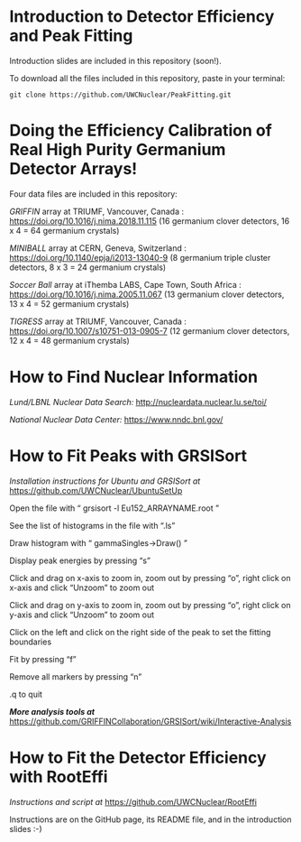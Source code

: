 # Introduction to Detector Efficiency and Peak Fitting
Introduction slides are included in this repository (soon!).

To download all the files included in this repository, paste in your terminal:

    git clone https://github.com/UWCNuclear/PeakFitting.git

# Doing the Efficiency Calibration of Real High Purity Germanium Detector Arrays!
Four data files are included in this repository:

*GRIFFIN* array at TRIUMF, Vancouver, Canada : https://doi.org/10.1016/j.nima.2018.11.115
(16 germanium clover detectors, 16 x 4 = 64 germanium crystals)

*MINIBALL* array at CERN, Geneva, Switzerland : https://doi.org/10.1140/epja/i2013-13040-9
(8 germanium triple cluster detectors, 8 x 3 = 24 germanium crystals)

*Soccer Ball* array at iThemba LABS, Cape Town, South Africa : https://doi.org/10.1016/j.nima.2005.11.067
(13 germanium clover detectors, 13 x 4 = 52 germanium crystals)

*TIGRESS* array at TRIUMF, Vancouver, Canada : https://doi.org/10.1007/s10751-013-0905-7
(12 germanium clover detectors, 12 x 4 = 48 germanium crystals)

# How to Find Nuclear Information 
*Lund/LBNL Nuclear Data Search:* http://nucleardata.nuclear.lu.se/toi/

*National Nuclear Data Center:* https://www.nndc.bnl.gov/


# How to Fit Peaks with GRSISort
*Installation instructions for Ubuntu and GRSISort at* https://github.com/UWCNuclear/UbuntuSetUp

Open the file with “ grsisort -l Eu152_ARRAYNAME.root ”

See the list of histograms in the file with “.ls”

Draw histogram with “ gammaSingles->Draw() ”

Display peak energies by pressing “s”

Click and drag on x-axis to zoom in, zoom out by pressing “o”, right click on x-axis and click “Unzoom” to zoom out

Click and drag on y-axis to zoom in, zoom out by pressing “o”, right click on y-axis and click “Unzoom” to zoom out

Click on the left and click on the right side of the peak to set the fitting boundaries

Fit by pressing “f”

Remove all markers by pressing “n”

.q to quit

***More analysis tools at*** https://github.com/GRIFFINCollaboration/GRSISort/wiki/Interactive-Analysis

# How to Fit the Detector Efficiency with RootEffi 
*Instructions and script at* https://github.com/UWCNuclear/RootEffi

Instructions are on the GitHub page, its README file, and in the introduction slides :-)

